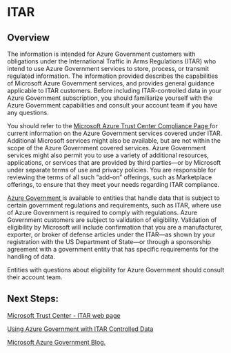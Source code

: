 <properties
	pageTitle="Azure Governmnet documentation | Microsoft Azure"
	description="This provides a comparision of features and guidance on developing applications for Azure Government"
	services="Azure-Government"
	cloud="gov"
	documentationCenter=""
	authors="kydeeds"
	manager="zakramer"
	editor=""/>

<tags
	ms.service="multiple"
	ms.devlang="na"
	ms.topic="article"
	ms.tgt_pltfrm="na"
	ms.workload="azure-government"
	ms.date="10/05/2016"
	ms.author="kydeeds"/>


#  ITAR

## Overview

The information is intended for Azure Government customers with obligations under the International Traffic in Arms Regulations (ITAR) who intend to use Azure Government services to store, process, or transmit regulated information. The information provided describes the capabilities of Microsoft Azure Government services, and provides general guidance applicable to ITAR customers. Before including ITAR-controlled data in your Azure Government subscription, you should familiarize yourself with the Azure Government capabilities and consult your account team if you have any questions.

You should refer to the <a href="http://www.microsoft.com/en-us/TrustCenter/Compliance/default.aspx/"> Microsoft Azure Trust Center Compliance Page </a> for current information on the Azure Government services covered under ITAR. Additional Microsoft services might also be available, but are not within the scope of the Azure Government covered services. Azure Government services might also permit you to use a variety of additional resources, applications, or services that are provided by third parties—or by Microsoft under separate terms of use and privacy policies. You are responsible for reviewing the terms of all such “add-on” offerings, such as Marketplace offerings, to ensure that they meet your needs regarding ITAR compliance.

<a href="https://azure.microsoft.com/en-us/features/gov/"> Azure Government </a> is available to entities that handle data that is subject to certain government regulations and requirements, such as ITAR, where use of Azure Government is required to comply with regulations. Azure Government customers are subject to validation of eligibility. Validation of eligibility by Microsoft will include confirmation that you are a manufacturer, exporter, or broker of defense articles under the ITAR—as shown by your registration with the US Department of State—or through a sponsorship agreement with a government entity that has specific requirements for the handling of data.

Entities with questions about eligibility for Azure Government should consult their account team.

## Next Steps:

<a href="https://www.microsoft.com/en-us/TrustCenter/Compliance/itar"> Microsoft Trust Center - ITAR web page </a>

<a href="http://download.microsoft.com/download/5/1/6/516B50FE-4FF6-4DF6-B61B-90432D07DDF3/Using_Azure_Government_with_ITAR_June_2016.pdf"> Using Azure Government with ITAR Controlled Data </a>

<a href="https://blogs.msdn.microsoft.com/azuregov/">Microsoft Azure Government Blog. </a>

